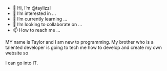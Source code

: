 - 👋 Hi, I’m @taylizzl
- 👀 I’m interested in ...
- 🌱 I’m currently learning ...
- 💞️ I’m looking to collaborate on ...
- 📫 How to reach me ...

<!---
taylizzl/taylizzl is a ✨ special ✨ repository because its `README.md` (this file) appears on your GitHub profile.
You can click the Preview link to take a look at your changes.
---> MY name is Taylor and I am new to programming. My brother who is a talented developer is going to tech me how to develop and create my own website so 
I can go into IT. 
